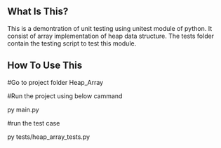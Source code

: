 What Is This?
------------

This is a demontration of unit testing using unitest module of python.
It consist of array implementation of heap data structure.
The tests folder contain the testing script to test this module.

How To Use This
---------------

#Go to project folder Heap_Array

#Run the project using below cammand

py main.py

#run the test case

py tests/heap_array_tests.py
